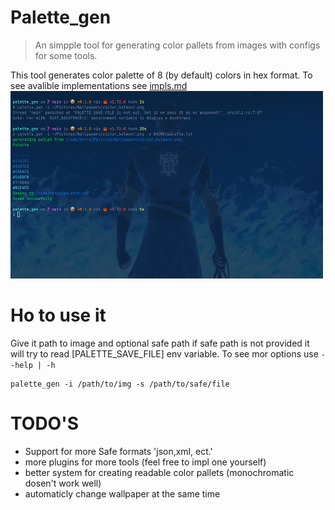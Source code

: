 # Palette_gen
> An simpple tool for generating color pallets from images with configs for some tools. 

This tool generates color palette of 8 (by default) colors in hex format. 
To see avalible implementations see [impls.md](https://github.com/Horryportier/palette_gen/blob/main/impls/impls.md)
<img src="https://raw.githubusercontent.com/Horryportier/palette_gen/main/example.png" width="500" height="300">
# Ho to use it 
Give it path to image and optional safe path if safe path is not provided it will try to read [PALETTE_SAVE_FILE] env variable.
To see mor options use `--help | -h`
``` 
palette_gen -i /path/to/img -s /path/to/safe/file
```

# TODO'S
- Support for more Safe formats 'json,xml, ect.'
- more plugins for more tools (feel free to impl one yourself)
- better system for creating readable color pallets (monochromatic dosen't work well)
- automaticly change wallpaper at the same time 
